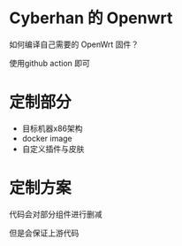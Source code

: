 # Cyberhan 的 Openwrt

如何编译自己需要的 OpenWrt 固件？

使用github action 即可

# 定制部分

- 目标机器x86架构 
- docker image
- 自定义插件与皮肤

# 定制方案

代码会对部分组件进行删减

但是会保证上游代码
